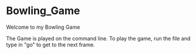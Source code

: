 # Bowling_Game

Welcome to my Bowling Game

The Game is played on the command line.
To play the game, run the file and type in "go" to get to the next frame. 
